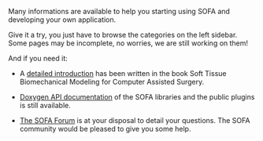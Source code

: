 Many informations are available to help you starting using SOFA and developing your own application.

Give it a try, you just have to browse the categories on the left sidebar. Some pages may be incomplete, no worries, we are still working on them!

And if you need it:

- A [detailed introduction](https://hal.inria.fr/hal-00681539/document) has been written in the book Soft Tissue Biomechanical Modeling for Computer Assisted Surgery.

- [Doxygen API documentation](https://www.sofa-framework.org/api) of the SOFA libraries and the public plugins is still available.

- [The SOFA Forum](https://www.sofa-framework.org/community/forum) is at your disposal to detail your questions. The SOFA community would be pleased to give you some help.
